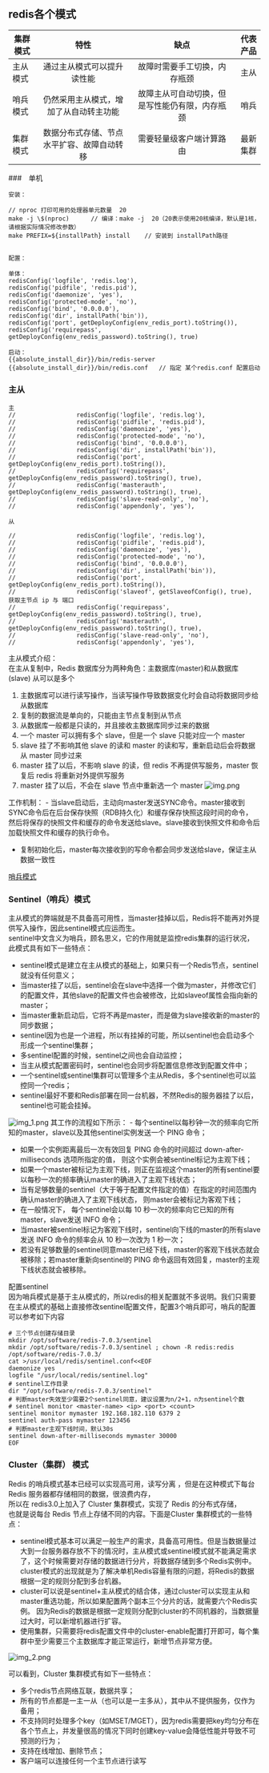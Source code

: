 ## redis各个模式

|  集群模式   |  特性   | 缺点  |  代表产品   |
| --------- | :----: | :----: | --------:|
|  主从模式   |   通过主从模式可以提升读性能  | 故障时需要手工切换，内存瓶颈  | 主从   |
|  哨兵模式   |  仍然采用主从模式，增加了从自动转主功能   | 故障主从可自动切换，但是写性能仍有限，内存瓶颈   | 哨兵   |
|  集群模式   |  数据分布式存储、节点水平扩容、故障自动转移  | 需要轻量级客户端计算路由   |最新集群   |

###　单机
```shell
安装：

// nproc 打印可用的处理器单元数量  20
make -j \$(nproc)      // 编译：make -j  20（20表示使用20核编译，默认是1核，请根据实际情况修改参数）
make PREFIX=${installPath} install    // 安装到 installPath路径


配置：

单体：
redisConfig('logfile', 'redis.log'),
redisConfig('pidfile', 'redis.pid'),
redisConfig('daemonize', 'yes'),
redisConfig('protected-mode', 'no'),
redisConfig('bind', '0.0.0.0'),
redisConfig('dir', installPath('bin')),
redisConfig('port', getDeployConfig(env_redis_port).toString()),
redisConfig('requirepass', getDeployConfig(env_redis_password).toString(), true)

启动：
{{absolute_install_dir}}/bin/redis-server {{absolute_install_dir}}/bin/redis.conf   // 指定 某个redis.conf 配置启动
```

### 主从
```shell
主
//                 redisConfig('logfile', 'redis.log'),
//                 redisConfig('pidfile', 'redis.pid'),
//                 redisConfig('daemonize', 'yes'),
//                 redisConfig('protected-mode', 'no'),
//                 redisConfig('bind', '0.0.0.0'),
//                 redisConfig('dir', installPath('bin')),
//                 redisConfig('port', getDeployConfig(env_redis_port).toString()),
//                 redisConfig('requirepass', getDeployConfig(env_redis_password).toString(), true),
//                 redisConfig('masterauth', getDeployConfig(env_redis_password).toString(), true),
//                 redisConfig('slave-read-only', 'no'),
//                 redisConfig('appendonly', 'yes'),

从

//                 redisConfig('logfile', 'redis.log'),
//                 redisConfig('pidfile', 'redis.pid'),
//                 redisConfig('daemonize', 'yes'),
//                 redisConfig('protected-mode', 'no'),
//                 redisConfig('bind', '0.0.0.0'),
//                 redisConfig('dir', installPath('bin')),
//                 redisConfig('port', getDeployConfig(env_redis_port).toString()),
//                 redisConfig('slaveof', getSlaveofConfig(), true),    获取主节点 ip 与 端口
//                 redisConfig('requirepass', getDeployConfig(env_redis_password).toString(), true),
//                 redisConfig('masterauth', getDeployConfig(env_redis_password).toString(), true),
//                 redisConfig('slave-read-only', 'no'),
//                 redisConfig('appendonly', 'yes'),

```
主从模式介绍：  
在主从复制中，Redis 数据库分为两种角色：主数据库(master)和从数据库(slave) 从可以是多个  
1. 主数据库可以进行读写操作，当读写操作导致数据变化时会自动将数据同步给从数据库
2. 复制的数据流是单向的，只能由主节点复制到从节点
3. 从数据库一般都是只读的，并且接收主数据库同步过来的数据
4. 一个 master 可以拥有多个 slave，但是一个 slave 只能对应一个 master
5. slave 挂了不影响其他 slave 的读和 master 的读和写，重新启动后会将数据从 master 同步过来
6. master 挂了以后，不影响 slave 的读，但 redis 不再提供写服务，master 恢复后 redis 将重新对外提供写服务
7. master 挂了以后，不会在 slave 节点中重新选一个 master
![img.png](img.png)

工作机制： - 当slave启动后，主动向master发送SYNC命令。master接收到SYNC命令后在后台保存快照（RDB持久化）和缓存保存快照这段时间的命令，
然后将保存的快照文件和缓存的命令发送给slave。slave接收到快照文件和命令后加载快照文件和缓存的执行命令。 
- 复制初始化后，master每次接收到的写命令都会同步发送给slave，保证主从数据一致性  

[哨兵模式](https://zhuanlan.zhihu.com/p/584884583)
### Sentinel（哨兵）模式
主从模式的弊端就是不具备高可用性，当master挂掉以后，Redis将不能再对外提供写入操作，因此sentinel模式应运而生。  
sentinel中文含义为哨兵，顾名思义，它的作用就是监控redis集群的运行状况，此模式具有如下一些特点：  
* sentinel模式是建立在主从模式的基础上，如果只有一个Redis节点，sentinel就没有任何意义； 
* 当master挂了以后，sentinel会在slave中选择一个做为master，并修改它们的配置文件，其他slave的配置文件也会被修改，比如slaveof属性会指向新的master；
* 当master重新启动后，它将不再是master，而是做为slave接收新的master的同步数据；
* sentinel因为也是一个进程，所以有挂掉的可能，所以sentinel也会启动多个形成一个sentinel集群；
* 多sentinel配置的时候，sentinel之间也会自动监控；
* 当主从模式配置密码时，sentinel也会同步将配置信息修改到配置文件中；
* 一个sentinel或sentinel集群可以管理多个主从Redis，多个sentinel也可以监控同一个redis；
* sentinel最好不要和Redis部署在同一台机器，不然Redis的服务器挂了以后，sentinel也可能会挂掉。

![img_1.png](img_1.png)
其工作的流程如下所示： - 每个sentinel以每秒钟一次的频率向它所知的master，slave以及其他sentinel实例发送一个 PING 命令； 
- 如果一个实例距离最后一次有效回复 PING 命令的时间超过 down-after-milliseconds 选项所指定的值， 则这个实例会被sentinel标记为主观下线；
- 如果一个master被标记为主观下线，则正在监视这个master的所有sentinel要以每秒一次的频率确认master的确进入了主观下线状态； 
- 当有足够数量的sentinel（大于等于配置文件指定的值）在指定的时间范围内确认master的确进入了主观下线状态， 则master会被标记为客观下线；
- 在一般情况下， 每个sentinel会以每 10 秒一次的频率向它已知的所有master，slave发送 INFO 命令； 
- 当master被sentinel标记为客观下线时，sentinel向下线的master的所有slave发送 INFO 命令的频率会从 10 秒一次改为 1 秒一次； 
- 若没有足够数量的sentinel同意master已经下线，master的客观下线状态就会被移除；若master重新向sentinel的 PING 命令返回有效回复，master的主观下线状态就会被移除。

配置sentinel  
因为哨兵模式是基于主从模式的，所以redis的相关配置就不多说明。我们只需要在主从模式的基础上直接修改sentinel配置文件，配置3个哨兵即可，哨兵的配置可以参考如下内容  
```shell
# 三个节点创建存储目录
mkdir /opt/software/redis-7.0.3/sentinel
mkdir /opt/software/redis-7.0.3/sentinel ; chown -R redis:redis /opt/software/redis-7.0.3/
cat >/usr/local/redis/sentinel.conf<<EOF
daemonize yes
logfile "/usr/local/redis/sentinel.log"
# sentinel工作目录
dir "/opt/software/redis-7.0.3/sentinel"
# 判断master失效至少需要2个sentinel同意，建议设置为n/2+1，n为sentinel个数
# sentinel monitor <master-name> <ip> <port> <count>
sentinel monitor mymaster 192.168.182.110 6379 2
sentinel auth-pass mymaster 123456
# 判断master主观下线时间，默认30s
sentinel down-after-milliseconds mymaster 30000
EOF
```
### Cluster（集群） 模式
Redis 的哨兵模式基本已经可以实现高可用，读写分离 ，但是在这种模式下每台 Redis 服务器都存储相同的数据，很浪费内存，  
所以在 redis3.0上加入了 Cluster 集群模式，实现了 Redis 的分布式存储，  
也就是说每台 Redis 节点上存储不同的内容。下面是Cluster 集群模式的一些特点：  
* sentinel模式基本可以满足一般生产的需求，具备高可用性。但是当数据量过大到一台服务器存放不下的情况时，主从模式或sentinel模式就不能满足需求了，这个时候需要对存储的数据进行分片，将数据存储到多个Redis实例中。
  cluster模式的出现就是为了解决单机Redis容量有限的问题，将Redis的数据根据一定的规则分配到多台机器。
* cluster可以说是sentinel+主从模式的结合体，通过cluster可以实现主从和master重选功能，所以如果配置两个副本三个分片的话，就需要六个Redis实例。
  因为Redis的数据是根据一定规则分配到cluster的不同机器的，当数据量过大时，可以新增机器进行扩容。
* 使用集群，只需要将redis配置文件中的cluster-enable配置打开即可，每个集群中至少需要三个主数据库才能正常运行，新增节点非常方便。

![img_2.png](img_2.png)

可以看到，Cluster 集群模式有如下一些特点： 
- 多个redis节点网络互联，数据共享； 
- 所有的节点都是一主一从（也可以是一主多从），其中从不提供服务，仅作为备用； 
- 不支持同时处理多个key（如MSET/MGET），因为redis需要把key均匀分布在各个节点上，并发量很高的情况下同时创建key-value会降低性能并导致不可预测的行为； 
- 支持在线增加、删除节点； 
- 客户端可以连接任何一个主节点进行读写



